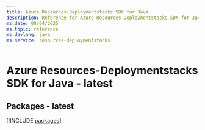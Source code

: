 ```yaml
---
title: Azure Resources-Deploymentstacks SDK for Java
description: Reference for Azure Resources-Deploymentstacks SDK for Java
ms.date: 08/04/2025
ms.topic: reference
ms.devlang: java
ms.service: resources-deploymentstacks
---
```

# Azure Resources-Deploymentstacks SDK for Java - latest
## Packages - latest
[!INCLUDE [packages](resources-deploymentstacks-index.md)]